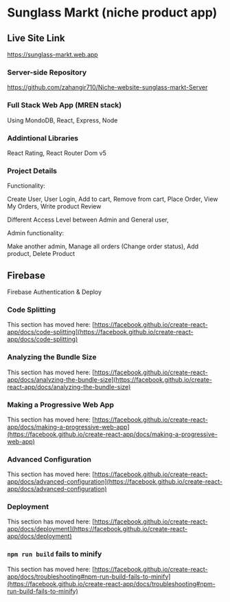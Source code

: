 # Sunglass Markt (niche product app)


## Live Site Link

https://sunglass-markt.web.app

### Server-side Repository

https://github.com/zahangir710/Niche-website-sunglass-markt-Server

### Full Stack Web App (MREN stack)

Using  MondoDB, React, Express, Node

### Addintional Libraries

React Rating, React Router Dom v5

### Project Details

Functionality:

Create User,
User Login,
Add to cart,
Remove from cart,
Place Order,
View My Orders,
Write product Review

Different Access Level between Admin and General user,

Admin functionality:

Make another admin,
Manage all orders (Change order status),
Add product,
Delete Product

## Firebase

Firebase Authentication & Deploy

### Code Splitting

This section has moved here: [https://facebook.github.io/create-react-app/docs/code-splitting](https://facebook.github.io/create-react-app/docs/code-splitting)

### Analyzing the Bundle Size

This section has moved here: [https://facebook.github.io/create-react-app/docs/analyzing-the-bundle-size](https://facebook.github.io/create-react-app/docs/analyzing-the-bundle-size)

### Making a Progressive Web App

This section has moved here: [https://facebook.github.io/create-react-app/docs/making-a-progressive-web-app](https://facebook.github.io/create-react-app/docs/making-a-progressive-web-app)

### Advanced Configuration

This section has moved here: [https://facebook.github.io/create-react-app/docs/advanced-configuration](https://facebook.github.io/create-react-app/docs/advanced-configuration)

### Deployment

This section has moved here: [https://facebook.github.io/create-react-app/docs/deployment](https://facebook.github.io/create-react-app/docs/deployment)

### `npm run build` fails to minify

This section has moved here: [https://facebook.github.io/create-react-app/docs/troubleshooting#npm-run-build-fails-to-minify](https://facebook.github.io/create-react-app/docs/troubleshooting#npm-run-build-fails-to-minify)
